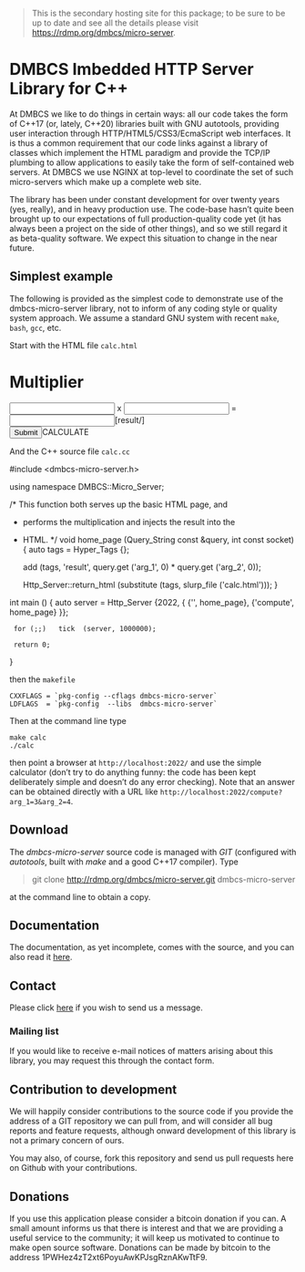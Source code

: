 >  This is the secondary hosting site for this package; to be sure to be
>  up to date and see all the details please visit
>  https://rdmp.org/dmbcs/micro-server.

# DMBCS Imbedded HTTP Server Library for C++

At DMBCS we like to do things in certain ways: all our code takes the form
of C++17 (or, lately, C++20) libraries built with GNU autotools, providing
user interaction through HTTP/HTML5/CSS3/EcmaScript web interfaces.  It is
thus a common requirement that our code links against a library of classes
which implement the HTML paradigm and provide the TCP/IP plumbing to allow
applications to easily take the form of self-contained web servers.  At
DMBCS we use NGINX at top-level to coordinate the set of such
micro-servers which make up a complete web site.

The library has been under constant development for over twenty years
(yes, really), and in heavy production use.  The code-base hasnʼt quite
been brought up to our expectations of full production-quality code yet
(it has always been a project on the side of other things), and so we
still regard it as beta-quality software.  We expect this situation to
change in the near future.


## Simplest example

The following is provided as the simplest code to demonstrate use of the
dmbcs-micro-server library, not to inform of any coding style or quality
system approach.  We assume a standard GNU system with recent
<code>make</code>, <code>bash</code>, <code>gcc</code>, etc.

Start with the HTML file <code>calc.html</code>

  <html>
    <head><title>Multiplier</title></head>
    <body><h1>Multiplier</h1>
      <form action='compute' method='GET' id='calc'>
        <input type='text' id='arg_1'/> x <input type='text' id='arg_2'/>
              = <input type='text' id='result'>[result/]</input>
        <br>
        <input type='submit'>CALCULATE</input>
      </form>
    </body>
  </html>

And the C++ source file <code>calc.cc</code>

  #include <dmbcs-micro-server.h>

  using namespace DMBCS::Micro_Server;


  /*  This function both serves up the basic HTML page, and
   *  performs the multiplication and injects the result into the
   *  HTML. */
  void  home_page  (Query_String const &query, int const socket)
  {
      auto  tags  =  Hyper_Tags {};

      add  (tags,
            'result',
            query.get ('arg_1', 0) * query.get ('arg_2', 0));

      Http_Server::return_html (substitute (tags,
                                            slurp_file ('calc.html')));
  }


  int main ()
  {
     auto server  =  Http_Server {2022,
                                  { {'', home_page},
                                    {'compute', home_page} }};

     for (;;)   tick  (server, 1000000);

     return 0;
  }

then the <code>makefile</code>

    CXXFLAGS = `pkg-config --cflags dmbcs-micro-server`
    LDFLAGS  = `pkg-config  --libs  dmbcs-micro-server`

Then at the command line type

    make calc
    ./calc

then point a browser at <code>http://localhost:2022/</code> and use the simple
calculator (donʼt try to do anything funny: the code has been kept
deliberately simple and doesnʼt do any error checking).  Note that an
answer can be obtained directly with a URL like
<code>http://localhost:2022/compute?arg_1=3&arg_2=4</code>.


## Download

The *dmbcs-micro-server* source code is managed with *GIT* (configured
with *autotools*, built with *make* and a good C++17 compiler). Type

>   git clone http://rdmp.org/dmbcs/micro-server.git dmbcs-micro-server

at the command line to obtain a copy.


## Documentation

The documentation, as yet incomplete, comes with the source, and you can
also read it [here](https://rdmp.org/dmbcs/micro-server/documentation).


## Contact

Please click [here](https://rdmp.org/dmbcs/contact) if you wish to send us
a message.

### Mailing list

If you would like to receive e-mail notices of matters arising about this
library, you may request this through the contact form.


## Contribution to development

We will happily consider contributions to the source code if you provide
the address of a GIT repository we can pull from, and will consider all
bug reports and feature requests, although onward development of this
library is not a primary concern of ours.

You may also, of course, fork this repository and send us pull requests
here on Github with your contributions.


## Donations

If you use this application please consider a bitcoin donation if you
can. A small amount informs us that there is interest and that we are
providing a useful service to the community; it will keep us motivated to
continue to make open source software. Donations can be made by bitcoin to
the address 1PWHez4zT2xt6PoyuAwKPJsgRznAKwTtF9.
